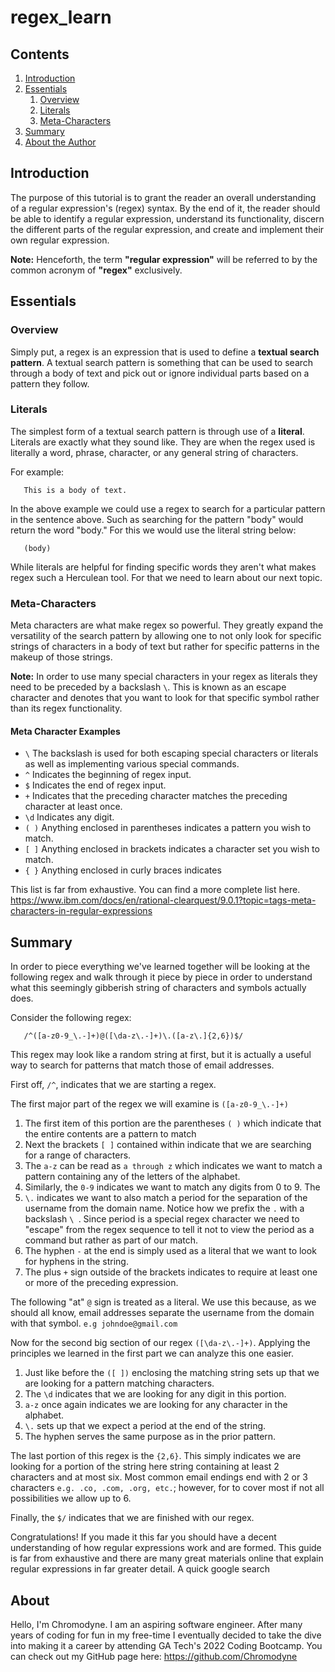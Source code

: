 # regex_learn #

## Contents ##

1. [Introduction](#Introduction)
2. [Essentials](#Essentials)
   1. [Overview](#Overview)
   2. [Literals](#Literals)
   3. [Meta-Characters](#Meta-Characters)
3. [Summary](#Summary)
4. [About the Author](#About)


## Introduction ##

The purpose of this tutorial is to grant the reader an overall understanding of a regular expression's (regex)
syntax. By the end of it, the reader should be able to identify a regular expression, understand its 
functionality, discern the different parts of the regular expression, and create and implement their own
regular expression.

**Note:** Henceforth, the term **"regular expression"** will be referred to by the common acronym of **"regex"** exclusively.

## Essentials ##

### Overview ###

Simply put, a regex is an expression that is used to define a **textual search pattern**. A textual search
pattern is something that can be used to search through a body of text and pick out or ignore individual parts based
on a pattern they follow.

### Literals ##

The simplest form of a textual search pattern is through use of a **literal**. Literals are exactly what they sound like.
They are when the regex used is literally a word, phrase, character, or any general string of characters.

For example:
```
   This is a body of text.
```
In the above example we could use a regex to search for a particular pattern in the sentence above. Such
as searching for the pattern "body" would return the word "body." For this we would use the literal string below:

```regexp
   (body)
```

While literals are helpful for finding specific words they aren't what makes regex such a Herculean tool. For that
we need to learn about our next topic.

### Meta-Characters ###

Meta characters are what make regex so powerful. They greatly expand the versatility of the search pattern
by allowing one to not only look for specific strings of characters in a body of text but rather for specific
patterns in the makeup of those strings.

**Note:** In order to use many special characters in your regex as literals they need to be preceded by a backslash `\`. This
is known as an escape character and denotes that you want to look for that specific symbol rather than its regex
functionality.

#### Meta Character Examples ####
* `\​` The backslash is used for both escaping special characters or literals as well as implementing various special commands.
* `^` Indicates the beginning of regex input.
* `$` Indicates the end of regex input.
* `+` Indicates that the preceding character matches the preceding character at least once.
* `\d` Indicates any digit.
* `( )` Anything enclosed in parentheses indicates a pattern you wish to match.
* `[ ]` Anything enclosed in brackets indicates a character set you wish to match.
* `{ }` Anything enclosed in curly braces indicates 

This list is far from exhaustive. You can find a more complete list here. https://www.ibm.com/docs/en/rational-clearquest/9.0.1?topic=tags-meta-characters-in-regular-expressions

## Summary ##

In order to piece everything we've learned together will be looking at the following regex and walk through
it piece by piece in order to understand what this seemingly gibberish string of characters and symbols 
actually does. 

Consider the following regex:

```regexp
   /^([a-z0-9_\.-]+)@([\da-z\.-]+)\.([a-z\.]{2,6})$/
```

This regex may look like a random string at first, but it is actually a useful way to search for patterns that match
those of email addresses.

First off, `/^`, indicates that we are starting a regex.

The first major part of the regex we will examine is `([a-z0-9_\.-]+)` 

1. The first item of this portion are the parentheses `( )` which indicate that the entire contents are a pattern to match
2. Next the brackets `[ ]` contained within indicate that we are searching for a range of characters. 
3. The `a-z` can be read as `a through z` which indicates we want to match a pattern containing any of the letters of the alphabet.
4. Similarly, the `0-9` indicates we want to match any digits from 0 to 9. The 
5. `\.` indicates we want to also match a period for the separation of the username from the domain name. Notice how we prefix the `.` with a backslash `\ `. Since period is a special regex character we need to "escape" from the regex sequence to
tell it not to view the period as a command but rather as part of our match.
6. The hyphen `-` at the end is simply used as a literal that we want to look for hyphens in the string.
7. The plus `+` sign outside of the brackets indicates to require at least one or more of the preceding expression.

The following "at" `@` sign is treated as a literal. We use this because, as we should all know, email addresses separate
the username from the domain with that symbol. `e.g johndoe@gmail.com`

Now for the second big section of our regex `([\da-z\.-]+)`. Applying the principles we learned in the first part
we can analyze this one easier. 

1. Just like before the `([ ])` enclosing the matching string sets up that we are looking for a pattern matching characters.
2. The `\d` indicates that we are looking for any digit in this portion.
3. `a-z` once again indicates we are looking for any character in the alphabet.
4. `\.` sets up that we expect a period at the end of the string.
5. The hyphen serves the same purpose as in the prior pattern.

The last portion of this regex is the `{2,6}`. This simply indicates we are looking for a portion of the string here string containing
at least 2 characters and at most six. Most common email endings end with 2 or 3 characters `e.g. .co, .com, .org, etc.`; however, for 
to cover most if not all possibilities we allow up to 6.

Finally, the `$/` indicates that we are finished with our regex.

Congratulations! If you made it this far you should have a decent understanding of how regular expressions work and
are formed. This guide is far from exhaustive and there are many great materials online that explain regular expressions
in far greater detail. A quick google search


## About ##

Hello, I'm Chromodyne. I am an aspiring software engineer. After many years of coding for fun
in my free-time I eventually decided to take the dive into making it a career by attending GA Tech's 2022
Coding Bootcamp. You can check out my GitHub page here: https://github.com/Chromodyne
